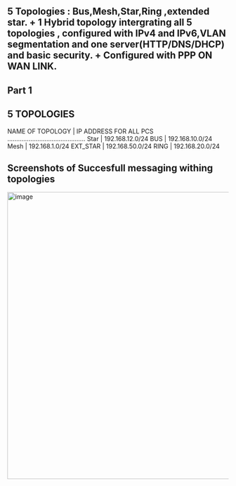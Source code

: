 ## 5 Topologies : Bus,Mesh,Star,Ring ,extended star. + 1 Hybrid topology intergrating all 5 topologies , configured with IPv4 and IPv6,VLAN segmentation  and one server(HTTP/DNS/DHCP) and basic security. + Configured with PPP ON WAN LINK.

  ## Part 1 
  ## 5 TOPOLOGIES
NAME OF TOPOLOGY   |  IP ADDRESS FOR ALL PCS
............................................
Star               | 192.168.12.0/24
BUS                | 192.168.10.0/24
Mesh               | 192.168.1.0/24
EXT_STAR           | 192.168.50.0/24
RING               | 192.168.20.0/24
## Screenshots of Succesfull messaging withing topologies

<img width="804" height="654" alt="image" src="https://github.com/user-attachments/assets/0472dc45-2f9e-405f-b6b9-f72c583f3774" />

                
                
